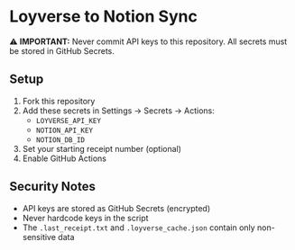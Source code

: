 # Loyverse to Notion Sync

⚠️ **IMPORTANT:** Never commit API keys to this repository. All secrets must be stored in GitHub Secrets.

## Setup

1. Fork this repository
2. Add these secrets in Settings → Secrets → Actions:
   - `LOYVERSE_API_KEY`
   - `NOTION_API_KEY`
   - `NOTION_DB_ID`
3. Set your starting receipt number (optional)
4. Enable GitHub Actions

## Security Notes

- API keys are stored as GitHub Secrets (encrypted)
- Never hardcode keys in the script
- The `.last_receipt.txt` and `.loyverse_cache.json` contain only non-sensitive data
